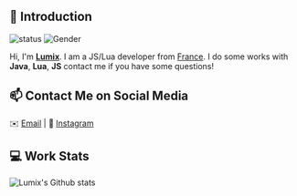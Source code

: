## 👋 Introduction


![status](https://img.shields.io/badge/status-up-brightgreen) ![Gender](https://img.shields.io/badge/gender-%F0%9F%A4%B5-lightgrey) 

Hi, I'm **[Lumix](https://lumixsf.site)**. I am a JS/Lua developer from [France](https://redirect.lumixsf.site/france).
I do some works with **Java**, **Lua**, **JS** contact me if you have some questions!

## 📫 Contact Me on Social Media

✉️ [Email](mailto:mail@lumixsf.site) | 💬 [Instagram](https://www.instagram.com/lumixfr/)

## 💻 Work Stats

![Lumix's Github stats](https://github-readme-stats.vercel.app/api?username=o-lumix&show_icons=true)
